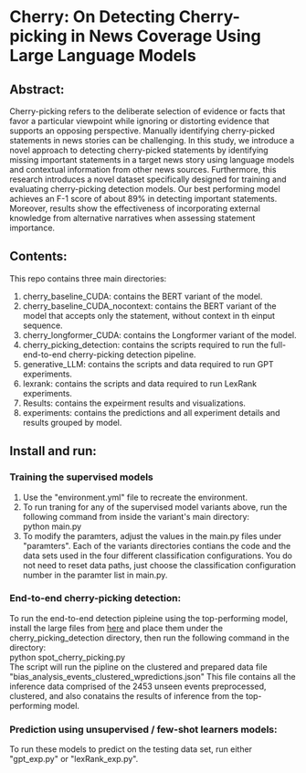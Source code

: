 # Cherry: On Detecting Cherry-picking in News Coverage Using Large Language Models
## Abstract: 
Cherry-picking refers to the deliberate selection of evidence or facts that favor a particular viewpoint while ignoring or distorting evidence that supports an opposing perspective. Manually identifying cherry-picked statements in news stories can be challenging. In this study, we introduce a novel approach to detecting cherry-picked statements by identifying missing important statements in a target news story using language models and contextual information from other news sources. Furthermore, this research introduces a novel dataset specifically designed for training and evaluating cherry-picking detection models. Our best performing model achieves an F-1 score of about 89% in detecting important statements. Moreover, results show the effectiveness of incorporating external knowledge from alternative narratives when assessing statement importance.
## Contents:
This repo contains three main directories:
1. cherry_baseline_CUDA: contains the BERT variant of the model.
2. cherry_baseline_CUDA_nocontext: contains the BERT variant of the model that accepts only the statement, without context in th einput sequence.
3. cherry_longformer_CUDA: contains the Longformer variant of the model.
4. cherry_picking_detection: contains the scripts required to run the full-end-to-end cherry-picking detection pipeline.
5. generative_LLM: contains the scripts and data required to run GPT experiments.
6. lexrank: contains the scripts and data required to run LexRank experiments.
7. Results: contains the expeirment results and visualizations.
8. experiments: contains the predictions and all experiment details and results grouped by model.
## Install and run:
### Training the supervised models
1. Use the "environment.yml" file to recreate the environment. </br>
2. To run traning for any of the supervised model variants above, run the following command from inside the variant's main directory: </br>
python main.py </br>
3. To modify the paramters, adjust the values in the main.py files under "paramters".
Each of the variants directories contians the code and the data sets used in the four different classification configurations. You do not need to reset data paths, just choose the classification configuration number in the paramter list in main.py.

### End-to-end cherry-picking detection:
To run the end-to-end detection pipleine using the top-performing model, install the large files from [here](https://drive.google.com/drive/folders/1bJTSS5HJdb2GGEmfnOciIHnn9U6qOFg4?usp=sharing) and place them under the cherry_picking_detection directory, then run the following command in the directory: </br>
python spot_cherry_picking.py </br>
The script will run the pipline on the clustered and prepared data file "bias_analysis_events_clustered_wpredictions.json"
This file contains all the inference data comprised of the 2453 unseen events preprocessed, clustered, and also conatains the results of inference from the top-performing model.

### Prediction using unsupervised / few-shot learners models:
To run these models to predict on the testing data set, run either "gpt_exp.py" or "lexRank_exp.py".

